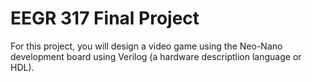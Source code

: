 # EEGR 317 Final Project

For this project, you will design a video game using the Neo-Nano development board using Verilog (a hardware descriptlion language or HDL).
